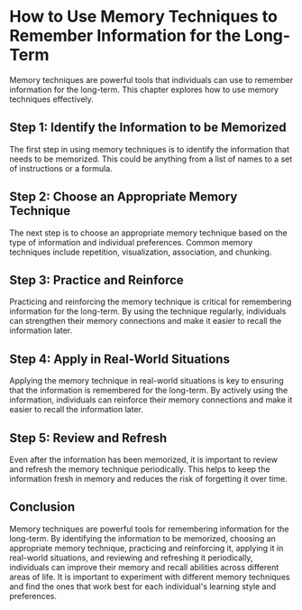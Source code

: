 How to Use Memory Techniques to Remember Information for the Long-Term
====================================================================================================

Memory techniques are powerful tools that individuals can use to remember information for the long-term. This chapter explores how to use memory techniques effectively.

Step 1: Identify the Information to be Memorized
------------------------------------------------

The first step in using memory techniques is to identify the information that needs to be memorized. This could be anything from a list of names to a set of instructions or a formula.

Step 2: Choose an Appropriate Memory Technique
----------------------------------------------

The next step is to choose an appropriate memory technique based on the type of information and individual preferences. Common memory techniques include repetition, visualization, association, and chunking.

Step 3: Practice and Reinforce
------------------------------

Practicing and reinforcing the memory technique is critical for remembering information for the long-term. By using the technique regularly, individuals can strengthen their memory connections and make it easier to recall the information later.

Step 4: Apply in Real-World Situations
--------------------------------------

Applying the memory technique in real-world situations is key to ensuring that the information is remembered for the long-term. By actively using the information, individuals can reinforce their memory connections and make it easier to recall the information later.

Step 5: Review and Refresh
--------------------------

Even after the information has been memorized, it is important to review and refresh the memory technique periodically. This helps to keep the information fresh in memory and reduces the risk of forgetting it over time.

Conclusion
----------

Memory techniques are powerful tools for remembering information for the long-term. By identifying the information to be memorized, choosing an appropriate memory technique, practicing and reinforcing it, applying it in real-world situations, and reviewing and refreshing it periodically, individuals can improve their memory and recall abilities across different areas of life. It is important to experiment with different memory techniques and find the ones that work best for each individual's learning style and preferences.
